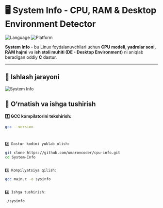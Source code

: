 # 🖥️ System Info - CPU, RAM & Desktop Environment Detector

![Language](https://img.shields.io/badge/Language-C-blue.svg)
![Platform](https://img.shields.io/badge/Platform-Linux-green.svg)

**System Info** - bu Linux foydalanuvchilari uchun **CPU modeli, yadrolar soni, RAM hajmi** va **ish stoli muhiti (DE - Desktop Environment)** ni aniqlab beradigan oddiy **C** dastur.

---

## 📸 **Ishlash jarayoni**
![System Info](https://user-images.githubusercontent.com/XXXXX/demo.gif)

## 🚀 **O‘rnatish va ishga tushirish**

**1️⃣ GCC kompilatorini tekshirish:**
```bash
gcc --version



2️⃣ Dastur kodini yuklab olish:

git clone https://github.com/umarovcoder/cpu-info.git
cd System-Info


3️⃣ Kompilyatsiya qilish:

gcc main.c -o sysinfo


4️⃣ Ishga tushirish:

./sysinfo
